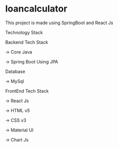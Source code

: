 # loancalculator
This project is made using SpringBoot and React Js

Technology Stack

Backend Tech Stack

-> Core Java

-> Spring Boot Using JPA

Database

-> MySql

FrontEnd Tech Stack

-> React Js

-> HTML v5

-> CSS v3

-> Material UI

-> Chart Js
